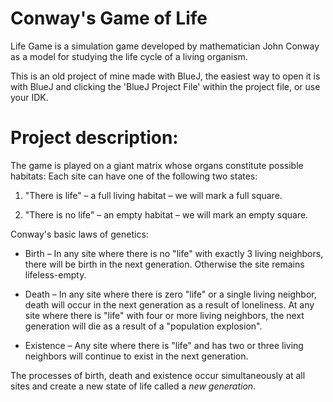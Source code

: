 # Conway's Game of Life
Life Game is a simulation game developed by mathematician John Conway as a model for studying the life cycle of a living organism.

This is an old project of mine made with BlueJ, the easiest way to open it is with BlueJ and clicking the 'BlueJ Project File' within the project file, or use your IDK.

# Project description:

The game is played on a giant matrix whose organs constitute possible habitats: Each site can have one of the following two states:

  1. "There is life" – a full living habitat – we will mark a full square.

  2. "There is no life" – an empty habitat – we will mark an empty square.


Conway's basic laws of genetics:

   * Birth – In any site where there is no "life" with exactly 3 living neighbors, there will be birth in the next generation. Otherwise the site remains lifeless-empty.

   * Death – In any site where there is zero "life" or a single living neighbor, death will occur in the next generation as a result of loneliness. At any site where there is "life" with four or more living neighbors, the next generation          will die as a result of a "population explosion".

   * Existence – Any site where there is "life" and has two or three living neighbors will continue to exist in the next generation.

The processes of birth, death and existence occur simultaneously at all sites and create a new state of life called a *new generation*.

   

